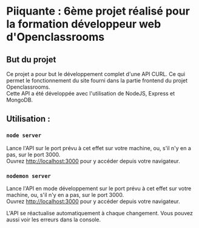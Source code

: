 # Piiquante : 6ème projet réalisé pour la formation développeur web d'Openclassrooms

## But du projet

Ce projet a pour but le développement complet d'une API CURL. Ce qui permet le fonctionnement du site fourni dans la partie frontend du projet Openclassrooms.\
Cette API a été développée avec l'utilisation de NodeJS, Express et MongoDB.

## Utilisation :

### `node server`

Lance l'API sur le port prévu à cet effet sur votre machine, ou, s'il n'y en a pas, sur le port 3000.\
Ouvrez [http://localhost:3000](http://localhost:3000) pour y accéder depuis votre navigateur.

### `nodemon server`

Lance l'API en mode développement sur le port prévu à cet effet sur votre machine, ou, s'il n'y en a pas, sur le port 3000.\
Ouvrez [http://localhost:3000](http://localhost:3000) pour y accéder depuis votre navigateur.

L'API se réactualise automatiquement à chaque changement.
Vous pouvez aussi voir les erreurs dans la console.
